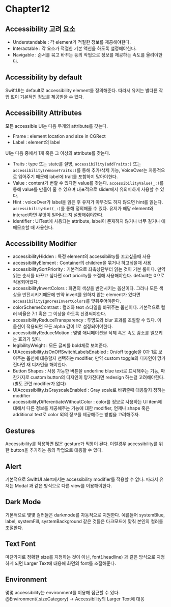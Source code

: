 # Chapter12
## Accessibility 고려 요소
- Understandable : 각 element가 적절한 정보를 제공해야한다.
- Interactable : 각 요소가 적절한 기본 액션을 하도록 설정해야한다.
- Navigable : 순서를 묶고 바꾸는 등의 작업으로 정보를 제공하는 속도를 올려야한다.

## Accessibility by default
SwiftUI는 default로 accessibility element를 정의해준다. 
따라서 유저는 별다른 작업 없이 기본적인 정보를 제공받을 수 있다. 

## Accessibility Attributes
모든 accessible UI는 다음 두개의 attribute를 갖는다.
- Frame : element location and size in CGRect
- Label : element의 label

UI는 다음 중에서 1개 혹은 그 이상의 attribute를 갖는다.
- Traits : type 또는 state를 설명, `accessibility(addTraits:)` 또는 `accessibility(removeTraits:)`를 통해 추가/삭제 가능, VoiceOver는 자동적으로 읽어주기 때문에 label에 trait를 포함하지 말아야한다.
- Value : content가 변할 수 있다면 value를 갖는다. `accessibilityValue(_:)`를 통해 value를 만들어 줄 수 있으며 대표적으로 slider에서 유의미하게 사용할 수 있다.
- Hint : voiceOver가 label을 읽은 후 유저가 아무것도 하지 않으면 hint를 읽는다. `accessibilityHint(_:)`를 통해 정의해줄 수 있다. 유저가 해당 element와 interact하면 무엇이 일어나는지 설명해줘야한다.
- identifier : UITest에 사용되는 attribute, label이 존재하지 않거나 너무 길거나 애매모호할 때 사용한다.

## Accessibility Modifier
- accessibilityHidden : 특정 element의 accessibility를 끄고싶을때 사용
- accessibilityElement : Container의 children을 묶거나 하고싶을때 사용
- accessibilitySortPriority : 기본적으로 좌측상단부터 읽는 것이 기본 룰이다. 만약 읽는 순서를 바꾸고 싶다면 sort priority를 조절해 사용해야한다. default는 0으로 적용되어있다.
- accessibilityInvertColors : 화면의 색상을 반전시키는 옵션이다. 그러나 모든 색상을 반전시키기때문에 만약 invert를 원하지 않는 element가 있다면 `accessibilityIgnoresInvertColors`를 맞춰주어야한다.
- colorSchemeContrast : 컬러와 text 스타일을 바꿔주는 옵션이다. 기본적으로 컬러 비율은 7:1 혹은 그 이상을 하도록 신경써야한다.
- accessibilityReduceTransparency : 투명도와 blur 효과를 조절할 수 있다. 이 옵션이 적용되면 모든 alpha 값이 1로 설정되어야한다.
- accessibilityReduceMotion : 몇몇 애니메이션을 삭제 혹은 속도 감소를 일으키는 효과가 있다.
- legibilityWeight : 모든 글씨를 bold체로 보여준다.
- UIAccessibility.isOnOffSwitchLabelsEnabled : On/off toggle을 0과 1로 보여주는 옵션에 대응할지 선택하는 modifier, 만약 custom toggle의 디자인이 망가진다면 재 디자인을 해야한다.
- Button Shapes : 사용 가능한 버튼을 underline blue text로 표시해주는 기능, 마찬가지로 custom button의 디자인이 망가진다면 redesign 하는걸 고려해야한다. (별도 관련 modifier가 없다)
- UIAccessibility.isGrayscaleEnabled : Gray scale로 바꿔줄때 대응할지 정하는 modifier
- accessibilityDifferentiateWithoutColor : color를 정보로 사용하는 UI item에 대해서 다른 정보를 제공해주는 기능에 대한 modifier, 언제나 shape 혹은 additional text로 color 외의 정보를 제공해주는 방법을 고려해주자.

## Gestures
Accessibility를 적용하면 많은 gesture가 먹통이 된다.
이럴경우 accessibility를 위한 button을 추가하는 등의 작업으로 대응할 수 있다.

## Alert
기본적으로 SwiftUI alert에서는 accessibility modifier를 적용할 수 없다.
따라서 유저는 Modal 과 같은 방식으로 다른 view를 이용해야한다.

## Dark Mode
기본적으로 몇몇 컬러들은 darkmode를 자동적으로 지원한다.
예를들어 systemBlue, label, systemFill, systemBackground 같은 것들은 다크모드에 맞춰 본인의 컬러를 조절한다.

## Text Font
마찬가지로 정확한 size를 지정하는 것이 아닌, font(.headline) 과 같은 방식으로 지정하게 되면
Larger Text에 대응해 화면의 font를 조절해준다.

## Environment
몇몇 accessibility는 environment를 이용해 접근할 수 있다.
@Environment(\.sizeCategory) -> Accessibility의 Larger Text에 대응

